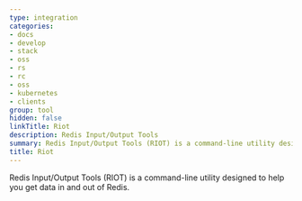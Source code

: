 ```yaml
---
type: integration
categories:
- docs
- develop
- stack
- oss
- rs
- rc
- oss
- kubernetes
- clients
group: tool
hidden: false
linkTitle: Riot
description: Redis Input/Output Tools
summary: Redis Input/Output Tools (RIOT) is a command-line utility designed to help you get data in and out of Redis. 
title: Riot
---
```


Redis Input/Output Tools (RIOT) is a command-line utility designed to help you get data in and out of Redis.
